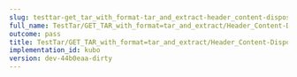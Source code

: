 ```yaml
---
slug: testtar-get_tar_with_format-tar_and_extract-header_content-disposition
full_name: TestTar/GET_TAR_with_format=tar_and_extract/Header_Content-Disposition
outcome: pass
title: TestTar/GET_TAR_with_format=tar_and_extract/Header_Content-Disposition
implementation_id: kubo
version: dev-44b0eaa-dirty
---
```


